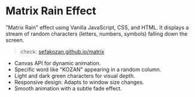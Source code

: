 # Matrix Rain Effect

"Matrix Rain" effect using Vanilla JavaScript, CSS, and HTML. It displays a stream of random characters (letters, numbers, symbols) falling down the screen.

> check: [sefakozan.github.io/matrix](https://sefakozan.github.io/matrix/)

- Canvas API for dynamic animation.
- Specific word like "KOZAN" appearing in a random column.
- Light and dark green characters for visual depth.
- Responsive design: Adapts to window size changes.
- Smooth animation with a subtle fade effect.




